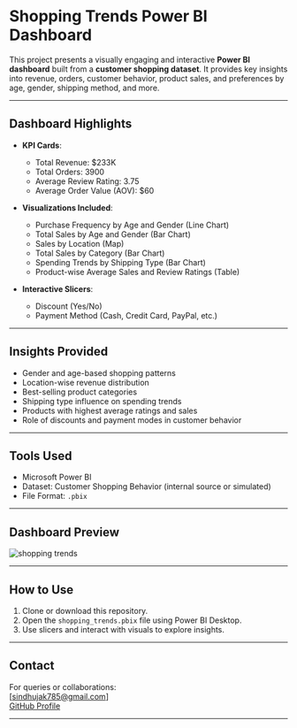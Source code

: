 #  Shopping Trends Power BI Dashboard

This project presents a visually engaging and interactive **Power BI dashboard** built from a **customer shopping dataset**. It provides key insights into revenue, orders, customer behavior, product sales, and preferences by age, gender, shipping method, and more.

---

##  Dashboard Highlights

- **KPI Cards**:
  -  Total Revenue: $233K  
  -  Total Orders: 3900  
  -  Average Review Rating: 3.75  
  -  Average Order Value (AOV): $60  

- **Visualizations Included**:
  - Purchase Frequency by Age and Gender (Line Chart)  
  - Total Sales by Age and Gender (Bar Chart)  
  - Sales by Location (Map)  
  - Total Sales by Category (Bar Chart)  
  - Spending Trends by Shipping Type (Bar Chart)  
  - Product-wise Average Sales and Review Ratings (Table)  

- **Interactive Slicers**:
  - Discount (Yes/No)  
  - Payment Method (Cash, Credit Card, PayPal, etc.)

---

##  Insights Provided

- Gender and age-based shopping patterns  
- Location-wise revenue distribution  
- Best-selling product categories  
- Shipping type influence on spending trends  
- Products with highest average ratings and sales  
- Role of discounts and payment modes in customer behavior  

---

##  Tools Used

- Microsoft Power BI  
- Dataset: Customer Shopping Behavior (internal source or simulated)  
- File Format: `.pbix`

---

##  Dashboard Preview

![shopping trends](https://github.com/user-attachments/assets/ccdb5c68-5bea-40c2-b2e2-12f2057007ea)


---

##  How to Use

1. Clone or download this repository.  
2. Open the `shopping_trends.pbix` file using Power BI Desktop.  
3. Use slicers and interact with visuals to explore insights.  

---

##  Contact

For queries or collaborations:  
 [sindhujak785@gmail.com]  
 [GitHub Profile](https://github.com/sindhujak785)

---


